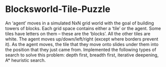 # Blocksworld-Tile-Puzzle
An ‘agent’ moves in a simulated NxN grid world with the goal of building towers of blocks. Each grid space contains either a ‘tile’ or the agent. Some tiles have letters on them – these are the ‘blocks’. All the other tiles are white. The agent moves up/down/left/right (except where borders prevent it). As the agent moves, the tile that they move onto slides under them into the position that they just came from. Implemented the following types of search to solve this problem: depth first, breadth first, iterative deepening, A* heuristic search.
